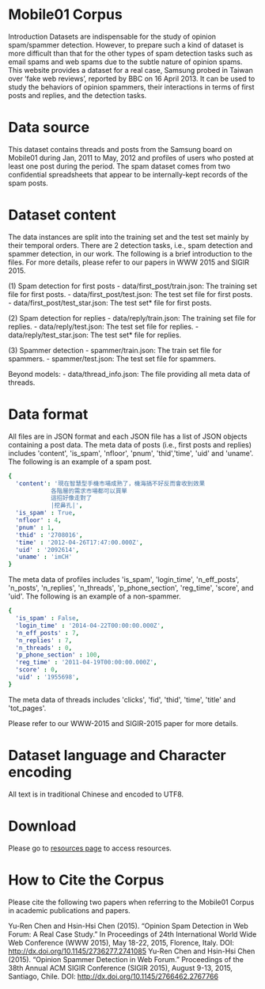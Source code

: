 # Mobile01 Corpus
Introduction
Datasets are indispensable for the study of opinion spam/spammer detection. However, to prepare such a kind of dataset is more difficult than that for the other types of spam detection tasks such as email spams and web spams due to the subtle nature of opinion spams. This website provides a dataset for a real case, Samsung probed in Taiwan over ‘fake web reviews’, reported by BBC on 16 April 2013. It can be used to study the behaviors of opinion spammers, their interactions in terms of first posts and replies, and the detection tasks.

# Data source
This dataset contains threads and posts from the Samsung board on Mobile01 during Jan, 2011 to May, 2012 and profiles of users who posted at least one post during the period. The spam dataset comes from two confidential spreadsheets that appear to be internally-kept records of the spam posts.

# Dataset content
The data instances are split into the training set and the test set mainly by their temporal orders. There are 2 detection tasks, i.e., spam detection and spammer detection, in our work. The following is a brief introduction to the files. For more details, please refer to our papers in WWW 2015 and SIGIR 2015.

(1) Spam detection for first posts
            - data/first_post/train.json: The training set file for first posts.
            - data/first_post/test.json: The test set file for first posts.
            - data/first_post/test_star.json: The test set* file for first posts.

(2) Spam detection for replies
            - data/reply/train.json: The training set file for replies.
            - data/reply/test.json: The test set file for replies.
            - data/reply/test_star.json: The test set* file for replies.

(3) Spammer detection
            - spammer/train.json: The train set file for spammers.
            - spammer/test.json: The test set file for spammers.

Beyond models:
            - data/thread_info.json: The file providing all meta data of threads.

# Data format
All files are in JSON format and each JSON file has a list of JSON objects containing a post data. The meta data of posts (i.e., first posts and replies) includes 'content', 'is_spam', 'nfloor', 'pnum', 'thid','time', 'uid' and 'uname'. The following is an example of a spam post.
```yaml
{
  'content': '現在智慧型手機市場成熟了，機海搞不好反而會收到效果
            各階層的需求市場都可以買單
            這招好像走對了
            |挖鼻孔|',
  'is_spam' : True,
  'nfloor' : 4,
  'pnum' : 1,
  'thid' : '2708016',
  'time' : '2012-04-26T17:47:00.000Z',
  'uid' : '2092614',
  'uname' : 'imCH'
}
```

The meta data of profiles includes 'is_spam', 'login_time', 'n_eff_posts', 'n_posts', 'n_replies', 'n_threads', 'p_phone_section', 'reg_time', 'score', and 'uid'. The following is an example of a non-spammer.
```yaml
{
  'is_spam' : False,
  'login_time' : '2014-04-22T00:00:00.000Z',
  'n_eff_posts' : 7,
  'n_replies' : 7,
  'n_threads' : 0,
  'p_phone_section' : 100,
  'reg_time' : '2011-04-19T00:00:00.000Z',
  'score' : 0,
  'uid' : '1955698',
}
```
The meta data of threads includes 'clicks', 'fid', 'thid', 'time', 'title' and 'tot_pages'.

Please refer to our WWW-2015 and SIGIR-2015 paper for more details.

# Dataset language and Character encoding
All text is in traditional Chinese and encoded to UTF8.

# Download
Please go to [resources page](http://nlg.csie.ntu.edu.tw/m01-corpus/) to access resources.

# How to Cite the Corpus
Please cite the following two papers when referring to the Mobile01 Corpus in academic publications and papers.

Yu-Ren Chen and Hsin-Hsi Chen (2015). “Opinion Spam Detection in Web Forum: A Real Case Study.” In Proceedings of 24th International World Wide Web Conference (WWW 2015), May 18-22, 2015, Florence, Italy. DOI: http://dx.doi.org/10.1145/2736277.2741085
Yu-Ren Chen and Hsin-Hsi Chen (2015). “Opinion Spammer Detection in Web Forum.” Proceedings of the 38th Annual ACM SIGIR Conference (SIGIR 2015), August 9-13, 2015, Santiago, Chile. DOI: http://dx.doi.org/10.1145/2766462.2767766
